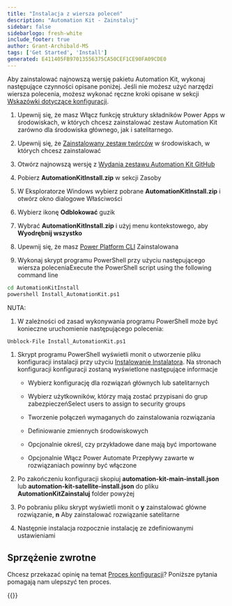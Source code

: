 ```yaml
---
title: "Instalacja z wiersza poleceń"
description: "Automation Kit - Zainstaluj"
sidebar: false
sidebarlogo: fresh-white
include_footer: true
author: Grant-Archibald-MS
tags: ['Get Started', 'Install']
generated: E411405FB97013556375CA50CEF1CE90FA09CDE0
---
```


Aby zainstalować najnowszą wersję pakietu Automation Kit, wykonaj następujące czynności opisane poniżej. Jeśli nie możesz użyć narzędzi wiersza polecenia, możesz wykonać ręczne kroki opisane w sekcji [Wskazówki dotyczące konfiguracji](https://learn.microsoft.com/power-automate/guidance/automation-kit/setup/prerequisites).

1. Upewnij się, że masz <a ref='https://learn.microsoft.com/en-us/power-apps/developer/component-framework/component-framework-for-canvas-apps#enable-the-power-apps-component-framework-feature' target="_blank">Włącz funkcję struktury składników Power Apps</a> w środowiskach, w których chcesz zainstalować zestaw Automation Kit zarówno dla środowiska głównego, jak i satelitarnego.

1. Upewnij się, że <a href="https://appsource.microsoft.com/en-us/product/dynamics-365/microsoftpowercatarch.creatorkit1?tab=Reviews" target="_blank">Zainstalowany zestaw twórców</a> w środowiskach, w których chcesz zainstalować

1. Otwórz najnowszą wersję z <a href="https://github.com/microsoft/powercat-automation-kit/releases" target="_blank">Wydania zestawu Automation Kit GitHub</a>

1. Pobierz **AutomationKitInstall.zip** w sekcji Zasoby

1. W Eksploratorze Windows wybierz pobrane **AutomationKitInstall.zip** i otwórz okno dialogowe Właściwości

1. Wybierz ikonę **Odblokować** guzik

1. Wybrać **AutomationKitInstall.zip** i użyj menu kontekstowego, aby **Wyodrębnij wszystko**

1. Upewnij się, że masz <a href="https://learn.microsoft.com/en-us/power-platform/developer/cli/introduction" target="_blank">Power Platform CLI</a> Zainstalowana

1. Wykonaj skrypt programu PowerShell przy użyciu następującego wiersza poleceniaExecute the PowerShell script using the following command line

```cmd
cd AutomationKitInstall
powershell Install_AutomationKit.ps1
```

NUTA:
1. W zależności od zasad wykonywania programu PowerShell może być konieczne uruchomienie następującego polecenia:

```cmd
Unblock-File Install_AutomationKit.ps1
```

1. Skrypt programu PowerShell wyświetli monit o utworzenie pliku konfiguracji instalacji przy użyciu [Instalowanie Instalatora](/pl/get-started/setup). Na stronach konfiguracji konfiguracji zostaną wyświetlone następujące informacje

    - Wybierz konfigurację dla rozwiązań głównych lub satelitarnych
   
    - Wybierz użytkowników, którzy mają zostać przypisani do grup zabezpieczeńSelect users to assign to security groups
   
    - Tworzenie połączeń wymaganych do zainstalowania rozwiązania
    
    - Definiowanie zmiennych środowiskowych
    
    - Opcjonalnie określ, czy przykładowe dane mają być importowane
    
    - Opcjonalnie Włącz Power Automate Przepływy zawarte w rozwiązaniach powinny być włączone

1. Po zakończeniu konfiguracji skopiuj **automation-kit-main-install.json** lub **automation-kit-satellite-install.json** do pliku **AutomationKitZainstaluj** folder powyżej

1. Po pobraniu pliku skrypt wyświetli monit o **y** zainstalować główne rozwiązanie, **n** Aby zainstalować rozwiązanie satelitarne

1. Następnie instalacja rozpocznie instalację ze zdefiniowanymi ustawieniami

## Sprzężenie zwrotne

Chcesz przekazać opinię na temat [Proces konfiguracji](/pl/get-started/setup)? Poniższe pytania pomagają nam ulepszyć ten proces.

{{<questions name="/content/pl/get-started/setup-feedback.json" completed="Dziękujemy za przekazanie opinii" showNavigationButtons="false" locale="pl">}}
